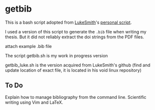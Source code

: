 # getbib
This is a bash script adopted from [LukeSmith](https://github.com/LukeSmithxyz)'s [personal script](https://github.com/LukeSmithxyz/voidrice/blob/master/.local/bin/getbib).

I used a version of this script to generate the `.bib` file when writing my thesis. But it did not reliably extract the doi strings from the PDF files.

attach example .bib file

The script getbib.sh is my work in progress version

getbib_luke.sh is the version acquired from LukeSmith's github (find and update location of exact file, it is located in his void linux repository)

## To Do

Explain how to manage bibliography from the command line.
Scientific writing using Vim and LaTeX.

